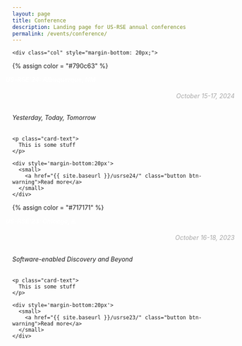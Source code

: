 ```yaml
---
layout: page
title: Conference
description: Landing page for US-RSE annual conferences
permalink: /events/conference/
---
```


<div class="row">

    <div class="col" style="margin-bottom: 20px;">
<div class="card h-100" id="usrse24">
  <a href="{{ site.baseurl }}/usrse24/" class="stretched-link">
  </a>
  
  {% assign color = "#790c63" %}

  <div class="card-header" style="background-color: {{ color }};">
      <div class="col-sm-8">
        <h5 style="margin: 0px -15px; color: rgb(255, 255, 255)">
          US-RSE'24: Albuquerque, NM
        </h5>
      </div>
      <div class="col-xs-4 float-right">
        <h6 style="text-align: right; color: rgb(168, 168, 168)">
          October 15-17, 2024
        </h6>
      </div>
  </div>
  <div class="card-body">
    <h6 class="card-subtitle mb-2">
    Yesterday, Today, Tomorrow
    </h6>
    
    <p class="card-text">
      This is some stuff
    </p>

    <div style='margin-bottom:20px'>
      <small>
        <a href="{{ site.baseurl }}/usrse24/" class="button btn-warning">Read more</a>
      </small>
    </div>
  </div>
</div>
</div>

<div class="col" style="margin-bottom: 20px;">

<div class="card h-100" id="usrse23">
  <a href="{{ site.baseurl }}/usrse23/" class="stretched-link">
  </a>
  
  {% assign color = "#717171" %}

  <div class="card-header" style="background-color: {{ color }};">
      <div class="col-sm-8">
        <h5 style="margin: 0px -15px; color: rgb(255, 255, 255)">
          US-RSE'23: Chicago, IL
        </h5>
      </div>
      <div class="col-xs-4 float-right">
        <h6 style="text-align: right; color: rgb(168, 168, 168)">
          October 16-18, 2023
        </h6>
      </div>
  </div>
  <div class="card-body">
    <h6 class="card-subtitle mb-2">
    Software-enabled Discovery and Beyond
    </h6>
    
    <p class="card-text">
      This is some stuff
    </p>

    <div style='margin-bottom:20px'>
      <small>
        <a href="{{ site.baseurl }}/usrse23/" class="button btn-warning">Read more</a>
      </small>
    </div>
  </div>
</div>
</div>
</div>


